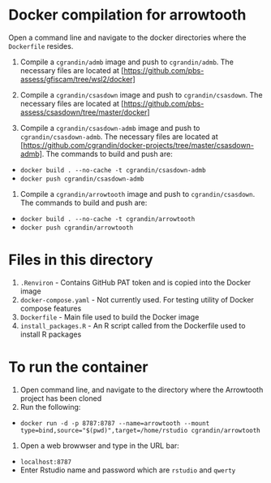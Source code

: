 # Docker compilation for arrowtooth

Open a command line and navigate to the docker directories where the `Dockerfile` resides.

1. Compile a `cgrandin/admb` image and push to `cgrandin/admb`. The necessary files are located at [https://github.com/pbs-assess/gfiscam/tree/wsl2/docker]

1. Compile a `cgrandin/csasdown` image and push to `cgrandin/csasdown`. The necessary files are located at [https://github.com/pbs-assess/csasdown/tree/master/docker]

1. Compile a `cgrandin/csasdown-admb` image and push to `cgrandin/csasdown-admb`. The necessary files are located at [https://github.com/cgrandin/docker-projects/tree/master/csasdown-admb]. The commands to build and push are:
 - `docker build . --no-cache -t cgrandin/csasdown-admb`
 - `docker push cgrandin/csasdown-admb`
 
1. Compile a `cgrandin/arrowtooth` image and push to `cgrandin/csasdown`.  The commands to build and push are:
 - `docker build . --no-cache -t cgrandin/arrowtooth`
 - `docker push cgrandin/arrowtooth`

# Files in this directory

1. `.Renviron` - Contains GitHub PAT token and is copied into the Docker image
1. `docker-compose.yaml` - Not currently used. For testing utility of Docker compose features
1. `Dockerfile` - Main file used to build the Docker image
1. `install_packages.R` - An R script called from the Dockerfile used to install R packages

# To run the container

1. Open command line, and navigate to the directory where the Arrowtooth project has been cloned
1. Run the following:
 - `docker run -d -p 8787:8787 --name=arrowtooth --mount type=bind,source="$(pwd)",target=/home/rstudio cgrandin/arrowtooth`
1. Open a web browwser and type in the URL bar:
 - `localhost:8787`
 - Enter Rstudio name and password which are `rstudio` and `qwerty`
